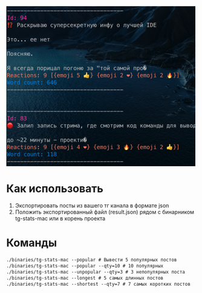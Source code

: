 <img src="images/main.png" width="500px" />

# Как использовать

1. Экспортировать посты из вашего тг канала в формате json
2. Положить экспортированный файл (result.json) рядом с бинарником tg-stats-mac или в корень проекта

# Команды
```shell
./binaries/tg-stats-mac --popular # Вывести 5 популярных постов
./binaries/tg-stats-mac --popular --qty=10 # 10 популярных
./binaries/tg-stats-mac --unpopular --qty=3 # 3 непопулярных поста
./binaries/tg-stats-mac --longest # 5 самых длинных постов
./binaries/tg-stats-mac --shortest --qty=7 # 7 самых коротких постов
```

